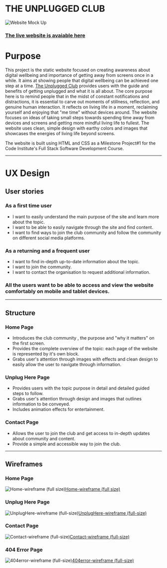 # THE UNPLUGGED CLUB
![Website Mock Up](assets/images/readme/mockup.png)

### [The live website is avaiable here](https://gayatrig19.github.io/the-unplugged-club/index.html)

# Purpose
This project is the static website focused on creating awareness about digital wellbeing and importance of getting away from screens once in a while. It aims at showing people that digital wellbeing can be achieved one step at a time. [The Unplugged Club](https://gayatrig19.github.io/the-unplugged-club/index.html) provides users with the guide and benefits of getting unplugged and what it is all about. 
The core purpose here is to remind people that in the midst of constant notifications and distractions, it is essential to carve out moments of stillness, reflection, and genuine human interaction. It reflects on living life in a moment, reclaiming yourself and enjoying that "me time" without devices around. The website focuses on ideas of taking small steps towards spending time away from devices and screens and getting more mindful living life to fullest. The website uses clean, simple design with earthy colors and images that showcases the energies of living life beyond screens.

The website is built using HTML and CSS as a Milestone Project#1 for the Code Institute's Full Stack Software Development Course.

------
# UX Design
## User stories
### As a **first time user**

- I want to easily understand the main purpose of the site and learn more about the topic.
- I want to be able to easily navigate through the site and find content.
- I want to find ways to join the club community and follow the community on different social media platforms.

### As a **returning** and a **frequent user**

- I want to find in-depth up-to-date information about the topic.
- I want to join the community.
- I want to contact the organisation to request additional information.

### All the users want to be able to access and view the website comfortably on mobile and tablet devices.

----

## Structure
### Home Page
- Introduces the club community , the purpose and "why it matters" on the first screen.
- Provides the complete overview of the topic: each page of the website is represented by it's own block.
- Grabs user's attention through images with effects and clean design to easily allow the user to navigate through information.

### Unplug Here Page
- Provides users with the topic purpose in detail and detailed guided steps to follow.
- Grabs user's attention through design and images that outlines information to be conveyed.
- Includes animation effects for entertainment.

### Contact Page
- Allows the user to join the club and get access to in-depth updates about community and content.
- Provide a simple and accessible way to join the club.
---
## Wireframes

### **Home Page**
![Home-wireframe (full size)](assets/images/readme/wireframes/home-page-wireframe.png)[Home-wireframe (full size)](assets/images/readme/wireframes/home-page-small-screen-wireframe.png)


### **Unplug Here Page**
![UnplugHere-wireframe (full-size)](assets/images/readme/wireframes/unplug-here-page-wireframe.png)[UnplugHere-wireframe (full-size)](assets/images/readme/wireframes/unplug-here-page-small-screen-wireframe.png)


### **Contact Page**
![Contact-wireframe (full-size)](assets/images/readme/wireframes/contact-page-wireframe.png)[Contact-wireframe (full-size)](assets/images/readme/wireframes/contact-page-small-screen-wireframe.png)


### **404 Error Page**
![404error-wireframe (full-size)](assets/images/readme/wireframes/404error-page-wireframe%20.png)[404error-wireframe (full-size)](assets/images/readme/wireframes/404error-page-small-screen-wireframe%20.png)

























